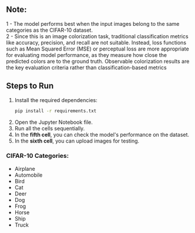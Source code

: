 ## Note:
1 - The model performs best when the input images belong to the same categories as the CIFAR-10 dataset.  
2 - Since this is an image colorization task, traditional classification metrics like accuracy, precision, and recall are not suitable. Instead, loss functions such as Mean Squared Error (MSE) or perceptual loss are more appropriate for evaluating model performance, as they measure how close the predicted colors are to the ground truth. Observable colorization results are the key evaluation criteria rather than classification-based metrics

## Steps to Run

1. Install the required dependencies:  
   ```bash
   pip install -r requirements.txt
   ```
2. Open the Jupyter Notebook file.  
3. Run all the cells sequentially.  
4. In the **fifth cell**, you can check the model's performance on the dataset.  
5. In the **sixth cell**, you can upload images for testing.  

### CIFAR-10 Categories:
- Airplane  
- Automobile  
- Bird  
- Cat  
- Deer  
- Dog  
- Frog  
- Horse  
- Ship  
- Truck  
